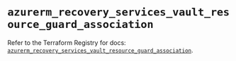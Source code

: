 # `azurerm_recovery_services_vault_resource_guard_association`

Refer to the Terraform Registry for docs: [`azurerm_recovery_services_vault_resource_guard_association`](https://registry.terraform.io/providers/hashicorp/azurerm/4.48.0/docs/resources/recovery_services_vault_resource_guard_association).
